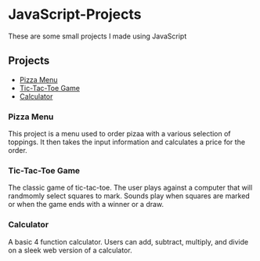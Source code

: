# JavaScript-Projects

These are some small projects I made using JavaScript

## Projects
* [Pizza Menu](Basic&#32;JavaScript&#32;Projects/Pizza_Project/Pizza.html)
* [Tic-Tac-Toe Game](Basic&#32;JavaScript&#32;Projects/TicTacToe/TicTacToe.html)
* [Calculator](Basic&#32;JavaScript&#32;Projects/Calculator/calculator.html)

### Pizza Menu
This project is a menu used to order pizaa with a various selection of toppings. It then takes the input information and calculates a price for the order.

### Tic-Tac-Toe Game
The classic game of tic-tac-toe. The user plays against a computer that will randmomly select squares to mark. Sounds play when squares are marked or when the game ends with a winner or a draw.

### Calculator
A basic 4 function calculator. Users can add, subtract, multiply, and divide on a sleek web version of a calculator. 
